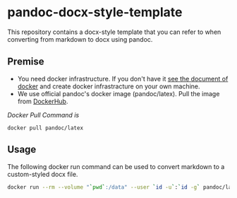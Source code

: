 # pandoc-docx-style-template

This repository contains a docx-style template that you can refer to when converting from markdown to docx using pandoc.

## Premise

- You need docker infrastructure. If you don't have it [see the document of docker](https://docs.docker.com/get-docker/) and create docker infrastracture on your own machine.
- We use official pandoc's docker image (pandoc/latex). Pull the image from [DockerHub](https://hub.docker.com/r/pandoc/latex/).

*Docker Pull Command is*

```
docker pull pandoc/latex
```

## Usage

The following docker run command can be used to convert markdown to a custom-styled docx file.

```bash
docker run --rm --volume "`pwd`:/data" --user `id -u`:`id -g` pandoc/latex reference.md --reference-doc=custom-reference.docx -o output.docx
```
